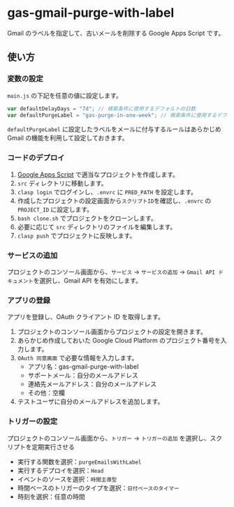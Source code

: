 # gas-gmail-purge-with-label

Gmail のラベルを指定して、古いメールを削除する Google Apps Script です。

## 使い方

### 変数の設定

`main.js` の下記を任意の値に設定します。

```javascript
var defaultDelayDays = "7d"; // 検索条件に使用するデフォルトの日数
var defaultPurgeLabel = "gas-purge-in-one-week"; // 検索条件に使用するデフォルトのラベル名
```

`defaultPurgeLabel` に設定したラベルをメールに付与するルールはあらかじめ Gmail の機能を利用して設定しておきます。

### コードのデプロイ

1. [Google Apps Script](https://script.google.com/) で適当なプロジェクトを作成します。
1. `src` ディレクトリに移動します。
1. `clasp login` でログインし、`.envrc` に `PRED_PATH` を設定します。
1. 作成したプロジェクトの設定画面から`スクリプトID`を確認し、`.envrc` の `PROJECT_ID` に設定します。
1. `bash clone.sh` でプロジェクトをクローンします。
1. 必要に応じて `src` ディレクトリのファイルを編集します。
1. `clasp push` でプロジェクトに反映します。

### サービスの追加

プロジェクトのコンソール画面から、`サービス` -> `サービスの追加` -> `Gmail API ドキュメント`を選択し、Gmail API を有効にします。

### アプリの登録

アプリを登録し、OAuth クライアント ID を取得します。

1. プロジェクトのコンソール画面からプロジェクトの設定を開きます。
1. あらかじめ作成しておいた Google Cloud Platform のプロジェクト番号を入力します。
1. `OAuth 同意画面` で必要な情報を入力します。
   - アプリ名：gas-gmail-purge-with-label
   - サポートメール：自分のメールアドレス
   - 連絡先メールアドレス：自分のメールアドレス
   - その他：空欄
1. テストユーザに自分のメールアドレスを追加します。

### トリガーの設定

プロジェクトのコンソール画面から、`トリガー` -> `トリガーの追加` を選択し、スクリプトを定期実行させる

- 実行する関数を選択：`purgeEmailsWithLabel`
- 実行するデプロイを選択：`Head`
- イベントのソースを選択：`時間主導型`
- 時間ベースのトリガーのタイプを選択：`日付ベースのタイマー`
- 時刻を選択：任意の時間
